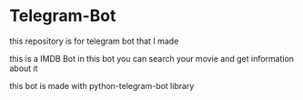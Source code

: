 # Telegram-Bot
this repository is for telegram bot that I made

this is a IMDB Bot 
in this bot you can search your movie and get information about it 

this bot is made with python-telegram-bot library 
